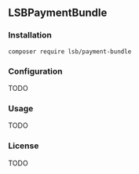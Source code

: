 LSBPaymentBundle
------------------

### Installation
`composer require lsb/payment-bundle`

### Configuration
TODO

### Usage
TODO

### License
TODO

